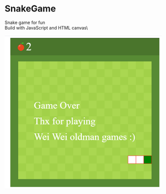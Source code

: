 # SnakeGame
Snake game for fun\
Build with JavaScript and HTML canvas\

![alt text](https://github.com/WendyBaiYunwei/SnakeGame/blob/master/README.PNG "Game Over")
